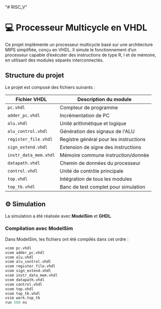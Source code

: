 "# RISC_V" 
# 💻 Processeur Multicycle en VHDL

Ce projet implémente un processeur multicycle basé sur une architecture MIPS simplifiée, conçu en VHDL. Il simule le fonctionnement d’un processeur capable d’exécuter des instructions de type R, I et de mémoire, en utilisant des modules séparés interconnectés.

##  Structure du projet

Le projet est composé des fichiers suivants :

| Fichier VHDL       | Description du module                      |
|--------------------|--------------------------------------------|
| `pc.vhdl`          | Compteur de programme                      |
| `adder_pc.vhdl`    | Incrémentation de PC                       |
| `alu.vhdl`         | Unité arithmétique et logique              |
| `alu_control.vhdl` | Génération des signaux de l'ALU            |
| `register_file.vhdl` | Registre général pour les instructions   |
| `sign_extend.vhdl` | Extension de signe des instructions        |
| `instr_data_mem.vhdl` | Mémoire commune instruction/donnée      |
| `datapath.vhdl`    | Chemin de données du processeur            |
| `control.vhdl`     | Unité de contrôle principale               |
| `top.vhdl`         | Intégration de tous les modules            |
| `top_tb.vhdl`      | Banc de test complet pour simulation       |

## ⚙️ Simulation

La simulation a été réalisée avec **ModelSim** et **GHDL**.

### Compilation avec ModelSim

Dans ModelSim, les fichiers ont été compilés dans cet ordre :

```tcl
vcom pc.vhdl
vcom adder_pc.vhdl
vcom alu.vhdl
vcom alu_control.vhdl
vcom register_file.vhdl
vcom sign_extend.vhdl
vcom instr_data_mem.vhdl
vcom datapath.vhdl
vcom control.vhdl
vcom top.vhdl
vcom top_tb.vhdl
vsim work.top_tb
run 500 ns

